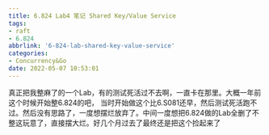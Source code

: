 ```yaml
---
title: 6.824 Lab4 笔记 Shared Key/Value Service
tags:
- raft
- 6.824
abbrlink: '6-824-lab-shared-key-value-service'
categories:
- Concurrency&Go
date: 2022-05-07 10:53:01
---
```

真正把我整麻了的一个Lab，有的测试死活过不去啊，一直卡在那里。大概一年前这个时候开始整6.824的吧， 当时开始做这个比6.S081还早，然后测试死活跑不过。然后没有思路了，一度想摆烂放弃了。中间一度想把6.824做的Lab全删了不整这玩意了，直接摆大烂。好几个月过去了最终还是把这个捡起来了
<!-- more -->
